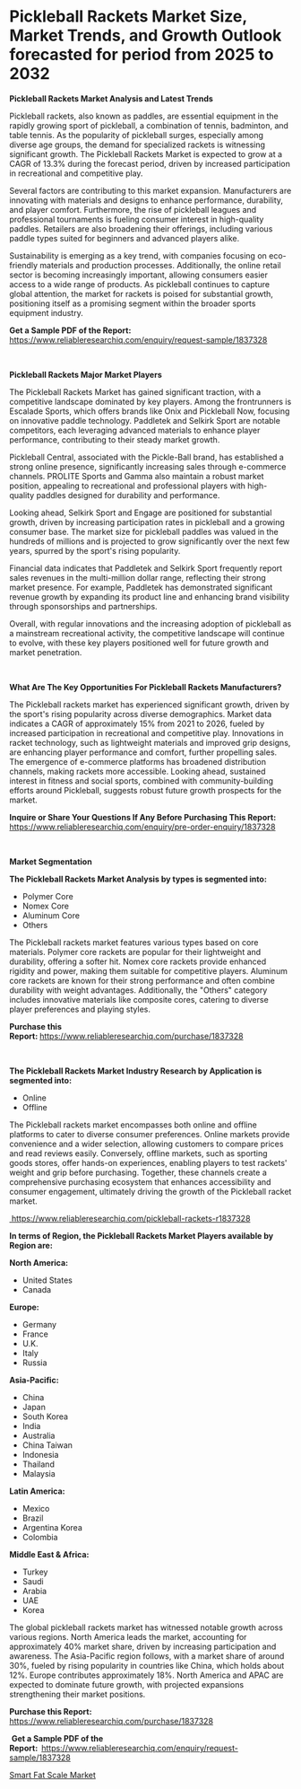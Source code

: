 <p><h1>Pickleball Rackets Market Size, Market Trends, and Growth Outlook forecasted for period from 2025 to 2032</h1></p><p><strong>Pickleball Rackets Market Analysis and Latest Trends</strong></p>
<p><p>Pickleball rackets, also known as paddles, are essential equipment in the rapidly growing sport of pickleball, a combination of tennis, badminton, and table tennis. As the popularity of pickleball surges, especially among diverse age groups, the demand for specialized rackets is witnessing significant growth. The Pickleball Rackets Market is expected to grow at a CAGR of 13.3% during the forecast period, driven by increased participation in recreational and competitive play.</p><p>Several factors are contributing to this market expansion. Manufacturers are innovating with materials and designs to enhance performance, durability, and player comfort. Furthermore, the rise of pickleball leagues and professional tournaments is fueling consumer interest in high-quality paddles. Retailers are also broadening their offerings, including various paddle types suited for beginners and advanced players alike. </p><p>Sustainability is emerging as a key trend, with companies focusing on eco-friendly materials and production processes. Additionally, the online retail sector is becoming increasingly important, allowing consumers easier access to a wide range of products. As pickleball continues to capture global attention, the market for rackets is poised for substantial growth, positioning itself as a promising segment within the broader sports equipment industry.</p></p>
<p><strong>Get a Sample PDF of the Report:&nbsp;</strong> <a href="https://www.reliableresearchiq.com/enquiry/request-sample/1837328?utm_campaign=1170&utm_medium=2&utm_source=Github&utm_content=ia&utm_term=08022025&utm_id=pickleball-rackets">https://www.reliableresearchiq.com/enquiry/request-sample/1837328</a></p>
<p>&nbsp;</p>
<p><strong>Pickleball Rackets Major Market Players</strong></p>
<p><p>The Pickleball Rackets Market has gained significant traction, with a competitive landscape dominated by key players. Among the frontrunners is Escalade Sports, which offers brands like Onix and Pickleball Now, focusing on innovative paddle technology. Paddletek and Selkirk Sport are notable competitors, each leveraging advanced materials to enhance player performance, contributing to their steady market growth.</p><p>Pickleball Central, associated with the Pickle-Ball brand, has established a strong online presence, significantly increasing sales through e-commerce channels. PROLITE Sports and Gamma also maintain a robust market position, appealing to recreational and professional players with high-quality paddles designed for durability and performance.</p><p>Looking ahead, Selkirk Sport and Engage are positioned for substantial growth, driven by increasing participation rates in pickleball and a growing consumer base. The market size for pickleball paddles was valued in the hundreds of millions and is projected to grow significantly over the next few years, spurred by the sport's rising popularity.</p><p>Financial data indicates that Paddletek and Selkirk Sport frequently report sales revenues in the multi-million dollar range, reflecting their strong market presence. For example, Paddletek has demonstrated significant revenue growth by expanding its product line and enhancing brand visibility through sponsorships and partnerships. </p><p>Overall, with regular innovations and the increasing adoption of pickleball as a mainstream recreational activity, the competitive landscape will continue to evolve, with these key players positioned well for future growth and market penetration.</p></p>
<p>&nbsp;</p>
<p><strong>What Are The Key Opportunities For Pickleball Rackets Manufacturers?</strong></p>
<p><p>The Pickleball rackets market has experienced significant growth, driven by the sport's rising popularity across diverse demographics. Market data indicates a CAGR of approximately 15% from 2021 to 2026, fueled by increased participation in recreational and competitive play. Innovations in racket technology, such as lightweight materials and improved grip designs, are enhancing player performance and comfort, further propelling sales. The emergence of e-commerce platforms has broadened distribution channels, making rackets more accessible. Looking ahead, sustained interest in fitness and social sports, combined with community-building efforts around Pickleball, suggests robust future growth prospects for the market.</p></p>
<p><strong>Inquire or Share Your Questions If Any Before Purchasing This Report:</strong> <a href="https://www.reliableresearchiq.com/enquiry/pre-order-enquiry/1837328?utm_campaign=1170&utm_medium=2&utm_source=Github&utm_content=ia&utm_term=08022025&utm_id=pickleball-rackets">https://www.reliableresearchiq.com/enquiry/pre-order-enquiry/1837328</a></p>
<p>&nbsp;</p>
<p><strong>Market Segmentation</strong></p>
<p><strong>The Pickleball Rackets Market Analysis by types is segmented into:</strong></p>
<p><ul><li>Polymer Core</li><li>Nomex Core</li><li>Aluminum Core</li><li>Others</li></ul></p>
<p><p>The Pickleball rackets market features various types based on core materials. Polymer core rackets are popular for their lightweight and durability, offering a softer hit. Nomex core rackets provide enhanced rigidity and power, making them suitable for competitive players. Aluminum core rackets are known for their strong performance and often combine durability with weight advantages. Additionally, the "Others" category includes innovative materials like composite cores, catering to diverse player preferences and playing styles.</p></p>
<p><strong>Purchase this Report:&nbsp;</strong><a href="https://www.reliableresearchiq.com/purchase/1837328?utm_campaign=1170&utm_medium=2&utm_source=Github&utm_content=ia&utm_term=08022025&utm_id=pickleball-rackets">https://www.reliableresearchiq.com/purchase/1837328</a></p>
<p>&nbsp;</p>
<p><strong>The Pickleball Rackets Market Industry Research by Application is segmented into:</strong></p>
<p><ul><li>Online</li><li>Offline</li></ul></p>
<p><p>The Pickleball rackets market encompasses both online and offline platforms to cater to diverse consumer preferences. Online markets provide convenience and a wider selection, allowing customers to compare prices and read reviews easily. Conversely, offline markets, such as sporting goods stores, offer hands-on experiences, enabling players to test rackets' weight and grip before purchasing. Together, these channels create a comprehensive purchasing ecosystem that enhances accessibility and consumer engagement, ultimately driving the growth of the Pickleball racket market.</p></p>
<p><a href="https://www.reliableresearchiq.com/pickleball-rackets-r1837328?utm_campaign=1170&utm_medium=2&utm_source=Github&utm_content=ia&utm_term=08022025&utm_id=pickleball-rackets">&nbsp;https://www.reliableresearchiq.com/pickleball-rackets-r1837328</a></p>
<p><strong>In terms of Region, the Pickleball Rackets Market Players available by Region are:</strong></p>
<p>
    <p> <strong> North America: </strong>
        <ul>
            <li>United States</li>
            <li>Canada</li>
        </ul>
        </p> 
    <p> <strong> Europe: </strong>
        <ul>
            <li>Germany</li>
            <li>France</li>
            <li>U.K.</li>
            <li>Italy</li>
            <li>Russia</li>
        </ul>
        </p> 
    <p> <strong> Asia-Pacific: </strong>
        <ul>
            <li>China</li>
            <li>Japan</li>
            <li>South Korea</li>
            <li>India</li>
            <li>Australia</li>
            <li>China Taiwan</li>
            <li>Indonesia</li>
            <li>Thailand</li>
            <li>Malaysia</li>
        </ul>
        </p> 
    <p> <strong> Latin America: </strong>
        <ul>
            <li>Mexico</li>
            <li>Brazil</li>
            <li>Argentina Korea</li>
            <li>Colombia</li>
        </ul>
        </p> 
    <p> <strong> Middle East & Africa: </strong>
        <ul>
            <li>Turkey</li>
            <li>Saudi</li>
            <li>Arabia</li>
            <li>UAE</li>
            <li>Korea</li>
        </ul>
    </p>
    </p>
<p><p>The global pickleball rackets market has witnessed notable growth across various regions. North America leads the market, accounting for approximately 40% market share, driven by increasing participation and awareness. The Asia-Pacific region follows, with a market share of around 30%, fueled by rising popularity in countries like China, which holds about 12%. Europe contributes approximately 18%. North America and APAC are expected to dominate future growth, with projected expansions strengthening their market positions.</p></p>
<p><strong>Purchase this Report: </strong><a href="https://www.reliableresearchiq.com/purchase/1837328?utm_campaign=1170&utm_medium=2&utm_source=Github&utm_content=ia&utm_term=08022025&utm_id=pickleball-rackets">https://www.reliableresearchiq.com/purchase/1837328</a></p>
<p>&nbsp;<strong>Get a Sample PDF of the Report:&nbsp;&nbsp;</strong><a href="https://www.reliableresearchiq.com/enquiry/request-sample/1837328?utm_campaign=1170&utm_medium=2&utm_source=Github&utm_content=ia&utm_term=08022025&utm_id=pickleball-rackets">https://www.reliableresearchiq.com/enquiry/request-sample/1837328</a></p>
<p><strong></strong></p>
<p><p><a href="https://github.com/normiaooghe3/Market-Research-Report-List-1/blob/main/smart-fat-scale-market.md?utm_campaign=1170&utm_medium=2&utm_source=Github&utm_content=ia&utm_term=08022025&utm_id=pickleball-rackets">Smart Fat Scale Market</a></p></p>